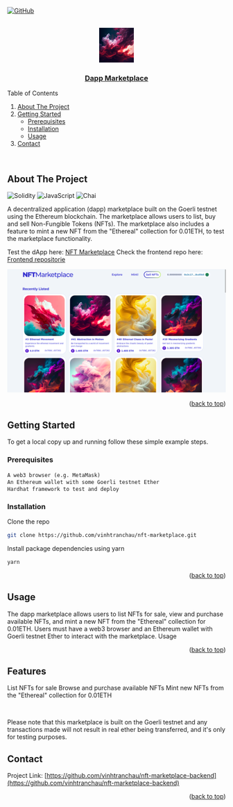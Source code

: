 <a name="readme-top"></a>
[![GitHub](https://img.shields.io/badge/github-%23121011.svg?style=for-the-badge&logo=github&logoColor=white)](https://github.com/vinhtranchau)

<!-- PROJECT LOGO -->
<br />
<div align="center">
  <a href="https://frontend-marketplace-nfts.vercel.app/">
    <img src="ethereal.png" alt="Logo" width="80" height="80">
  </a>
  </a>
  <h3 align="center">
    <a href="https://frontend-marketplace-nfts.vercel.app/">Dapp Marketplace</a>
  </h3>
  </p>
</div>
<!-- TABLE OF CONTENTS -->
<summary>Table of Contents</summary>
<ol>
<li>
    <a href="#about-the-project">About The Project</a>
</li>
<li>
    <a href="#getting-started">Getting Started</a>
    <ul>
    <li><a href="#prerequisites">Prerequisites</a></li>
    <li><a href="#installation">Installation</a></li>
    <li><a href="#usage">Usage</a></li>
    </ul>
</li>
<li><a href="#contact">Contact</a></li>
</ol>
<br />
<!-- ABOUT THE PROJECT -->

## About The Project
![Solidity](https://img.shields.io/badge/Solidity-e6e6e6?style=for-the-badge&logo=solidity&logoColor=black)
![JavaScript](https://img.shields.io/badge/javascript-%23323330.svg?style=for-the-badge&logo=javascript&logoColor=%23F7DF1E)
![Chai](https://img.shields.io/badge/chai-A30701?style=for-the-badge&logo=chai&logoColor=white)


A decentralized application (dapp) marketplace built on the Goerli testnet using the Ethereum blockchain. The marketplace allows users to list, buy and sell Non-Fungible Tokens (NFTs). The marketplace also includes a feature to mint a new NFT from the "Ethereal" collection for 0.01ETH, to test the marketplace functionality.

Test the dApp here: [NFT Marketplace](https://frontend-marketplace-nfts.vercel.app/)
Check the frontend repo here: [Frontend repositorie](https://github.com/vinhtranchau/frontend-marketplace-nfts)
<br />
<p align="center">
  <img src="NFTMarketplace.png" alt="Dapp Marketplace Screenshot"/>
</p>
<p align="right">(<a href="#readme-top">back to top</a>)</p>

<!-- GETTING STARTED -->
## Getting Started

To get a local copy up and running follow these simple example steps.
### Prerequisites

    A web3 browser (e.g. MetaMask)
    An Ethereum wallet with some Goerli testnet Ether
    Hardhat framework to test and deploy

### Installation

Clone the repo

```sh
git clone https://github.com/vinhtranchau/nft-marketplace.git
```

Install package dependencies using yarn
```sh
yarn
```



<p align="right">(<a href="#readme-top">back to top</a>)</p>

## Usage

The dapp marketplace allows users to list NFTs for sale, view and purchase available NFTs, and mint a new NFT from the "Ethereal" collection for 0.01ETH. Users must have a web3 browser and an Ethereum wallet with Goerli testnet Ether to interact with the marketplace.
Usage

<p align="right">(<a href="#readme-top">back to top</a>)</p>

## Features

List NFTs for sale
Browse and purchase available NFTs
Mint new NFTs from the "Ethereal" collection for 0.01ETH

</br>

Please note that this marketplace is built on the Goerli testnet and any transactions made will not result in real ether being transferred, and it's only for testing purposes.


<!-- CONTACT -->

## Contact
Project Link: [https://github.com/vinhtranchau/nft-marketplace-backend](https://github.com/vinhtranchau/nft-marketplace-backend)

<p align="right">(<a href="#readme-top">back to top</a>)</p>

[linkedin-shield]: https://img.shields.io/badge/-LinkedIn-black.svg?style=for-the-badge&logo=linkedin&colorB=555
[linkedin-url]: https://www.linkedin.com/in/julien-bourseau-ba2239228
